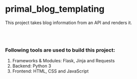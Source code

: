 <h1>primal_blog_templating</h1>
<p>This project takes blog information from an API and renders it.</p>
<br><br>
<h3>Following tools are used to build this project:</h3>
<ol>
  <li>Frameworks & Modules: Flask, Jinja and Requests</li>
  <li>Backend: Python 3</li>
  <li>Frontend: HTML, CSS and JavaScript</li>
</ol>
